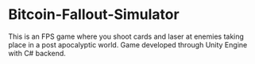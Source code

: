 # Bitcoin-Fallout-Simulator
This is an FPS game where you shoot cards and laser at enemies taking place in a post apocalyptic world. Game developed through Unity Engine with C# backend.
